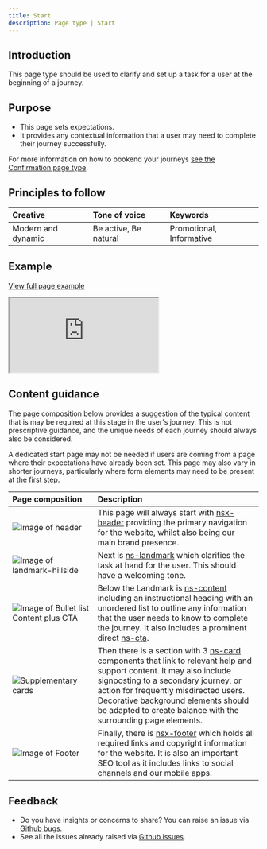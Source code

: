 ```yaml
---
title: Start
description: Page type | Start
---
```


## Introduction

This page type should be used to clarify and set up a task for a user at the beginning of a journey.

## Purpose

* This page sets expectations.
* It provides any contextual information that a user may need to complete their journey successfully. 

For more information on how to bookend your journeys [see the Confirmation page type](page-types/confirmation).

## Principles to follow

| Creative | Tone of voice | Keywords |
| :--- | :--- | :--- |
| Modern and dynamic | Be active, Be natural | Promotional, Informative |

## Example

<div class="storybook-embed page">
  <p><a href="https://www.britishgas.co.uk/nucleus/demo/iframe.html?id=examples-page-types--start&amp;viewMode=story">View full page example</a></p>
  <iframe src="https://www.britishgas.co.uk/nucleus/demo/iframe.html?id=examples-page-types--start&amp;viewMode=story&amp;nav=0" title="Nucleus: examples-page-types--start" sandbox="allow-forms allow-modals allow-popups allow-presentation allow-same-origin allow-scripts"></iframe>
</div>

## Content guidance

The page composition below provides a suggestion of the typical content that is may be required at this stage in the user's journey. This is not prescriptive guidance, and the unique needs of each journey should always also be considered. 

A dedicated start page may not be needed if users are coming from a page where their expectations have already been set. This page may also vary in shorter journeys, particularly where form elements may need to be present at the first step.

| Page&nbsp;composition | Description |
| :--- | :--- |
| ![Image of header](https://user-images.githubusercontent.com/78355810/121555708-250d1f00-ca0b-11eb-86b9-df4a65ccfb60.png) | This page will always start with [nsx-header](/components/nsx-header) providing the primary navigation for the website, whilst also being our main brand presence. |
| ![Image of landmark-hillside](https://user-images.githubusercontent.com/78355810/122067713-b6093f00-cdeb-11eb-8ee8-8b07c8c71bdf.png) | Next is [ns-landmark](/components/ns-landmark) which clarifies the task at hand for the user. This should have a welcoming tone. |
| ![Image of Bullet list Content plus CTA](https://user-images.githubusercontent.com/78355810/122067871-d5a06780-cdeb-11eb-91d3-f5479778d76d.png) | Below the Landmark is [ns-content](/components/ns-content) including an instructional heading with an unordered list to outline any information that the user needs to know to complete the journey. It also includes a prominent direct [ns-cta](/components/ns-cta). |
| ![Supplementary cards](https://user-images.githubusercontent.com/78355810/122068165-1304f500-cdec-11eb-9eaf-fe873e98903f.png) | Then there is a section with 3 [ns-card](/components/ns-card) components that link to relevant help and support content. It may also include signposting to a secondary journey, or action for frequently misdirected users. Decorative background elements should be adapted to create balance with the surrounding page elements. |
| ![Image of Footer](https://user-images.githubusercontent.com/78355810/121567323-57704980-ca16-11eb-9951-598055b9808c.png) | Finally, there is [nsx-footer](/components/nsx-footer) which holds all required links and copyright information for the website. It is also an important SEO tool as it includes links to social channels and our mobile apps. |

## Feedback

* Do you have insights or concerns to share? You can raise an issue via [Github bugs](https://github.com/ConnectedHomes/nucleus/issues/new?assignees=&labels=Bug&template=a--bug-report.md&title=[bug]%20[page-type-start]).
* See all the issues already raised via [Github issues](https://github.com/connectedHomes/nucleus/issues?utf8=%E2%9C%93&q=is%3Aopen+is%3Aissue+label%3ABug+[page-type-start]).

